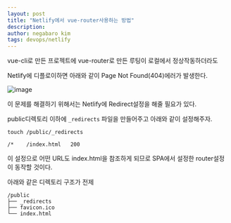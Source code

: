 ```yaml
---
layout: post
title: "Netlify에서 vue-router사용하는 방법"
description: 
author: negabaro kim
tags: devops/netlify
---
```



vue-cli로 만든 프로젝트에 vue-router로 만든 루팅이 로컬에서 정상작동하더라도

Netlify에 디플로이하면 아래와 같이 Page Not Found(404)에러가 발생한다.

![image](https://user-images.githubusercontent.com/4640346/99679445-4e8e4980-2abf-11eb-9fde-3139f42c8a82.png)

이 문제를 해결하기 위해서는 Netlify에 Redirect설정을 해줄 필요가 있다.

public디렉토리 이하에 `_redirects` 파일을 만들어주고 아래와 같이 설정해주자.

`touch /public/_redirects`

```
/*    /index.html   200
```

이 설정으로 어떤 URL도 index.html을 참조하게 되므로 SPA에서 설정한 router설정이 동작할 것이다.


아래와 같은 디렉토리 구조가 전제

```
/public
├── _redirects
├── favicon.ico
└── index.html
```
